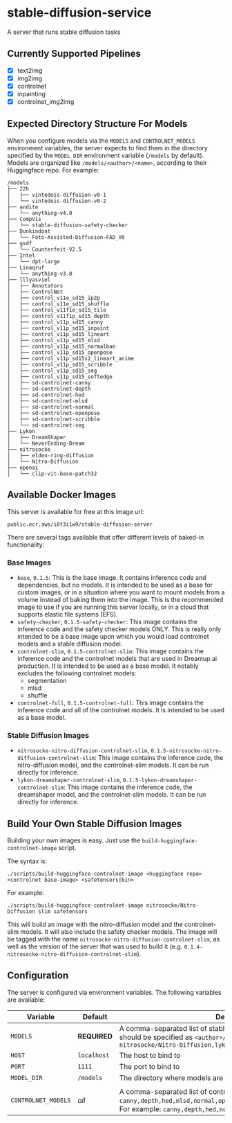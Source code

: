 # stable-diffusion-service
A server that runs stable diffusion tasks

## Currently Supported Pipelines
- [x] text2img
- [x] img2img
- [x] controlnet
- [x] inpainting
- [x] controlnet_img2img

## Expected Directory Structure For Models

When you configure models via the `MODELS` and `CONTROLNET_MODELS` environment variables, the server expects to find them in the directory specified by the `MODEL_DIR` environment variable (`/models` by default). Models are organized like `/models/<author>/<name>`, according to their Huggingface repo. For example:

```shell
/models
├── 22h
│   ├── vintedois-diffusion-v0-1
│   └── vintedois-diffusion-v0-2
├── andite
│   └── anything-v4.0
├── CompVis
│   └── stable-diffusion-safety-checker
├── Dunkindont
│   └── Foto-Assisted-Diffusion-FAD_V0
├── gsdf
│   └── Counterfeit-V2.5
├── Intel
│   └── dpt-large
├── Linaqruf
│   └── anything-v3.0
├── lllyasviel
│   ├── Annotators
│   ├── ControlNet
│   ├── control_v11e_sd15_ip2p
│   ├── control_v11e_sd15_shuffle
│   ├── control_v11f1e_sd15_tile
│   ├── control_v11f1p_sd15_depth
│   ├── control_v11p_sd15_canny
│   ├── control_v11p_sd15_inpaint
│   ├── control_v11p_sd15_lineart
│   ├── control_v11p_sd15_mlsd
│   ├── control_v11p_sd15_normalbae
│   ├── control_v11p_sd15_openpose
│   ├── control_v11p_sd15s2_lineart_anime
│   ├── control_v11p_sd15_scribble
│   ├── control_v11p_sd15_seg
│   ├── control_v11p_sd15_softedge
│   ├── sd-controlnet-canny
│   ├── sd-controlnet-depth
│   ├── sd-controlnet-hed
│   ├── sd-controlnet-mlsd
│   ├── sd-controlnet-normal
│   ├── sd-controlnet-openpose
│   ├── sd-controlnet-scribble
│   └── sd-controlnet-seg
├── Lykon
│   ├── DreamShaper
│   └── NeverEnding-Dream
├── nitrosocke
│   ├── elden-ring-diffusion
│   └── Nitro-Diffusion
├── openai
│   └── clip-vit-base-patch32
```

## Available Docker Images

This server is available for free at this image url: 

`public.ecr.aws/i0t3i1w9/stable-diffusion-server`

There are several tags available that offer different levels of baked-in functionality:

### Base Images

- `base`, `0.1.5`: This is the base image. It contains inference code and dependencies, but no models. It is intended to be used as a base for custom images, or in a situation where you want to mount models from a volume instead of baking them into the image. This is the recommended image to use if you are running this server locally, or in a cloud that supports elastic file systems (EFS).
- `safety-checker`, `0.1.5-safety-checker`: This image contains the inference code and the safety checker models ONLY. This is really only intended to be a base image upon which you would load controlnet models and a stable diffusion model.
- `controlnet-slim`, `0.1.5-controlnet-slim`: This image contains the inference code and the controlnet models that are used in Dreamup.ai production. It is intended to be used as a base model. It notably excludes the following controlnet models:
  - segmentation
  - mlsd
  - shuffle
- `controlnet-full`, `0.1.5-controlnet-full`: This image contains the inference code and all of the controlnet models. It is intended to be used as a base model.

### Stable Diffusion Images

- `nitrosocke-nitro-diffusion-controlnet-slim`, `0.1.5-nitrosocke-nitro-diffusion-controlnet-slim`: This image contains the inference code, the nitro-diffusion model, and the controlnet-slim models. It can be run directly for inference.
- `lykon-dreamshaper-controlnet-slim`, `0.1.5-lykon-dreamshaper-controlnet-slim`: This image contains the inference code, the dreamshaper model, and the controlnet-slim models. It can be run directly for inference.

## Build Your Own Stable Diffusion Images

Building your own images is easy. Just use the `build-huggingface-controlnet-image` script.

The syntax is:
```shell
./scripts/build-huggingface-controlnet-image <huggingface repo> <controlnet base-image> <safetensors|bin>
```

 For example:

```shell
./scripts/build-huggingface-controlnet-image nitrosocke/Nitro-Diffusion slim safetensors
```

This will build an image with the nitro-diffusion model and the controlnet-slim models. It will also include the safety checker models. The image will be tagged with the name `nitrosocke-nitro-diffusion-controlnet-slim`, as well as the version of the server that was used to build it (e.g. `0.1.4-nitrosocke-nitro-diffusion-controlnet-slim`).

## Configuration

The server is configured via environment variables. The following variables are available:

| Variable            | Default      | Description                                                                                                                                                                                                |
| ------------------- | ------------ | ---------------------------------------------------------------------------------------------------------------------------------------------------------------------------------------------------------- |
| `MODELS`            | **REQUIRED** | A comma-separated list of stable diffusion models to load. Each model should be specified as `<author>/<name>`. For example: `nitrosocke/Nitro-Diffusion,lykon/DreamShaper`                                |
| `HOST`              | `localhost`  | The host to bind to                                                                                                                                                                                        |
| `PORT`              | `1111`       | The port to bind to                                                                                                                                                                                        |
| `MODEL_DIR`         | `/models`    | The directory where models are stored                                                                                                                                                                      |
|                     |
| `CONTROLNET_MODELS` | *all*        | A comma-separated list of controlnet model ids to load. Options are: `canny,depth,hed,mlsd,normal,openpose,scribble,seg,shuffle,qr_code`. For example: `canny,depth,hed,normal,openpose,scribble,softedge` |